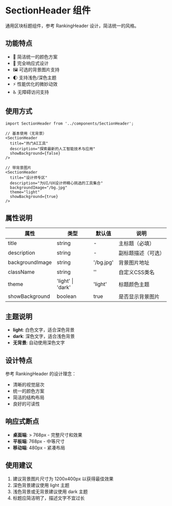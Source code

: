 # SectionHeader 组件

通用区块标题组件，参考 RankingHeader 设计，简洁统一的风格。

## 功能特点

- 🎨 简洁统一的颜色方案
- 📱 完全响应式设计
- 🖼️ 可选的背景图片支持
- 🌓 支持浅色/深色主题
- ⚡ 性能优化的微妙动效
- ♿ 无障碍访问支持

## 使用方式

```tsx
import SectionHeader from '../components/SectionHeader';

// 基本使用（无背景）
<SectionHeader 
  title="热门AI工具"
  description="探索最新的人工智能技术与应用"
  showBackground={false}
/>

// 带背景图片
<SectionHeader 
  title="设计师专区"
  description="为UI/UX设计师精心挑选的工具集合"
  backgroundImage="/bg.jpg"
  theme="light"
  showBackground={true}
/>
```

## 属性说明

| 属性 | 类型 | 默认值 | 说明 |
|------|------|--------|------|
| title | string | - | 主标题（必填） |
| description | string | - | 副标题描述（可选） |
| backgroundImage | string | '/bg.jpg' | 背景图片地址 |
| className | string | '' | 自定义CSS类名 |
| theme | 'light' \| 'dark' | 'light' | 标题颜色主题 |
| showBackground | boolean | true | 是否显示背景图片 |

## 主题说明

- **light**: 白色文字，适合深色背景
- **dark**: 深色文字，适合浅色背景
- **无背景**: 自动使用深色文字

## 设计特点

参考 RankingHeader 的设计理念：
- 清晰的视觉层次
- 统一的颜色方案
- 简洁的结构布局
- 良好的可读性

## 响应式断点

- **桌面端**: > 768px - 完整尺寸和效果
- **平板端**: 768px - 中等尺寸
- **移动端**: 480px - 紧凑布局

## 使用建议

1. 建议背景图片尺寸为 1200x400px 以获得最佳效果
2. 深色背景建议使用 light 主题
3. 浅色背景或无背景建议使用 dark 主题
4. 标题应简洁明了，描述文字不宜过长 